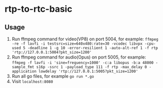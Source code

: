 # rtp-to-rtc-basic  

## Usage  
1. Run ffmpeg command for video(VP8) on port 5004, for example: `ffmpeg -re -f lavfi -i testsrc=size=640x480:rate=30 -vcodec libvpx -cpu-used 5 -deadline 1 -g 10 -error-resilient 1 -auto-alt-ref 1 -f rtp 'rtp://127.0.0.1:5004?pkt_size=1200'`
2. Run ffmpeg command for audio(Opus) on port 5005, for example: `ffmpeg -f lavfi -i 'sine=frequency=1000' -c:a libopus -b:a 48000 -sample_fmt s16p -ssrc 1 -payload_type 111 -f rtp -max_delay 0 -application lowdelay 'rtp://127.0.0.1:5005?pkt_size=1200'`
3. Run all go files, for example `go run *.go`
4. Visit `localhost:8080`